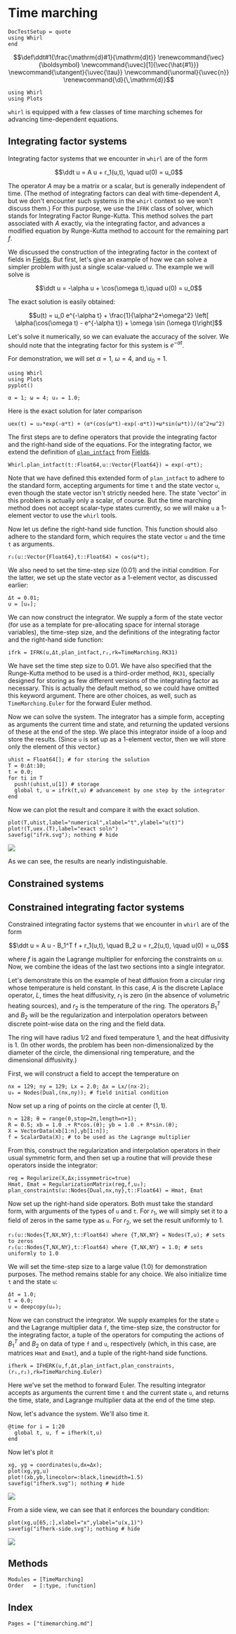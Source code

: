 # Time marching

```@meta
DocTestSetup = quote
using Whirl
end
```

```math
\def\ddt#1{\frac{\mathrm{d}#1}{\mathrm{d}t}}

\renewcommand{\vec}{\boldsymbol}
\newcommand{\uvec}[1]{\vec{\hat{#1}}}
\newcommand{\utangent}{\uvec{\tau}}
\newcommand{\unormal}{\uvec{n}}

\renewcommand{\d}{\,\mathrm{d}}
```


```@setup create
using Whirl
using Plots
```
`whirl` is equipped with a few classes of time marching schemes for advancing time-dependent
equations.

## Integrating factor systems

Integrating factor systems that we encounter in `whirl` are of the form

$$\ddt u = A u + r_1(u,t), \quad u(0) = u_0$$

The operator $A$ may be a matrix or a scalar, but is generally independent of time. (The
  method of integrating factors can deal with time-dependent $A$, but we don't encounter
  such systems in the `whirl` context so we won't discuss them.) For this purpose, we use the `IFRK` class of solver, which stands for Integrating Factor Runge-Kutta. This method solves
  the part associated with $A$ exactly, via the integrating factor, and advances a modified
  equation by Runge-Kutta method to account for the remaining part $f$.

  We discussed the construction
  of the integrating factor in the context of fields in [Fields](@ref). But first, let's
  give an example of how we can solve a simpler problem with just a single scalar-valued
  $u$. The example we will solve is

$$\ddt u = -\alpha u + \cos(\omega t),\quad u(0) = u_0$$

The exact solution is easily obtained:

$$u(t) = u_0 e^{-\alpha t} + \frac{1}{\alpha^2+\omega^2} \left[ \alpha(\cos(\omega t) - e^{-\alpha t}) + \omega \sin (\omega t)\right]$$

Let's solve it numerically, so we can evaluate the accuracy of the solver. We should note that the
integrating factor for this system is $e^{-\alpha t}$.

For demonstration, we will set $\alpha = 1$, $\omega = 4$, and $u_0 = 1$.

```@setup march
using Whirl
using Plots
pyplot()
```

```@repl march
α = 1; ω = 4; u₀ = 1.0;
```

Here is the exact solution for later comparison
```@repl march
uex(t) = u₀*exp(-α*t) + (α*(cos(ω*t)-exp(-α*t))+ω*sin(ω*t))/(α^2+ω^2)
```

The first steps are to define operators that provide the integrating factor and the right-hand side
of the equations. For the integrating factor, we extend the definition of [`plan_intfact`](@ref)
from [Fields](@ref).

```@repl march
Whirl.plan_intfact(t::Float64,u::Vector{Float64}) = exp(-α*t);
```

Note that we have defined this extended form of `plan_intfact` to adhere to the standard form,
accepting arguments for time `t` and the state vector `u`, even though the state vector isn't strictly needed here. The state 'vector' in this problem is actually only a scalar, of course. But
the time marching method does not accept scalar-type states currently, so we will
make `u` a 1-element vector to use the `whirl` tools.

Now let us define the right-hand side function. This function should also adhere to the standard
form, which requires the state vector `u` and the time `t` as arguments.

```@repl march
r₁(u::Vector{Float64},t::Float64) = cos(ω*t);
```

We also need to set the time-step size ($0.01$) and the initial condition. For the latter,
we set up the state vector as a 1-element vector, as discussed earlier:
```@repl march
Δt = 0.01;
u = [u₀];
```
We can now construct the integrator. We supply a form of the state vector (for use as a template
  for pre-allocating space for internal storage variables), the time-step size, and the
  definitions of the integrating factor and the right-hand side function:

```@repl march
ifrk = IFRK(u,Δt,plan_intfact,r₁,rk=TimeMarching.RK31)
```

We have set the time step size to $0.01$. We have also specified that the Runge-Kutta method to be used is a third-order method, `RK31`, specially designed for storing as few different versions of the integrating factor as necessary. This is actually the default method, so we could have omitted this keyword
argument. There are other choices, as well, such as `TimeMarching.Euler` for the
forward Euler method.

Now we can solve the system. The integrator has a simple form, accepting as arguments
the current time and state, and returning the updated versions of these at the end of the
step. We place this integrator inside of a loop and store the results. (Since `u` is set up
  as a 1-element vector, then we will store only the element of this vector.)

```@repl march
uhist = Float64[]; # for storing the solution
T = 0:Δt:10;
t = 0.0;
for ti in T
  push!(uhist,u[1]) # storage
  global t, u = ifrk(t,u) # advancement by one step by the integrator
end
```  

Now we can plot the result and compare it with the exact solution.

```@repl march
plot(T,uhist,label="numerical",xlabel="t",ylabel="u(t)")
plot!(T,uex.(T),label="exact soln")
savefig("ifrk.svg"); nothing # hide
```
![](ifrk.svg)

As we can see, the results are nearly indistinguishable.

## Constrained systems

## Constrained integrating factor systems

Constrained integrating factor systems that we encounter in `whirl` are of the form

$$\ddt u = A u - B_1^T f + r_1(u,t), \quad B_2 u = r_2(u,t), \quad u(0) = u_0$$

where $f$ is again the Lagrange multiplier for enforcing the constraints on $u$. Now, we combine the ideas of the last two sections into a single integrator.

Let's demonstrate this on the example of heat diffusion from a circular ring whose temperature
is held constant. In this case, $A$ is the discrete Laplace operator, $L$, times the heat diffusivity,
$r_1$ is zero (in the absence of volumetric heating sources), and $r_2$ is the temperature of
the ring. The operators $B_1^T$ and $B_2$ will be the regularization and interpolation
operators between discrete point-wise data on the ring and the field data.

The ring will have radius $1/2$ and fixed temperature $1$, and
the heat diffusivity is $1$. (In other words, the problem has been non-dimensionalized
by the diameter of the circle, the dimensional ring temperature, and the dimensional diffusivity.)

First, we will construct a field to accept the temperature on

```@repl march
nx = 129; ny = 129; Lx = 2.0; Δx = Lx/(nx-2);
u₀ = Nodes(Dual,(nx,ny)); # field initial condition
```

Now set up a ring of points on the circle at center $(1,1)$.

```@repl march
n = 128; θ = range(0,stop=2π,length=n+1);
R = 0.5; xb = 1.0 .+ R*cos.(θ); yb = 1.0 .+ R*sin.(θ);
X = VectorData(xb[1:n],yb[1:n]);
f = ScalarData(X); # to be used as the Lagrange multiplier
```

From this, construct the regularization and interpolation operators in their usual
symmetric form, and then set up a routine that will provide these operators inside the integrator:

```@repl march
reg = Regularize(X,Δx;issymmetric=true)
Hmat, Emat = RegularizationMatrix(reg,f,u₀);
plan_constraints(u::Nodes{Dual,nx,ny},t::Float64) = Hmat, Emat
```

Now set up the right-hand side operators. Both must take the standard form, with
arguments of the types of `u` and `t`. For $r_1$, we will simply set it to a field
of zeros in the same type as `u`. For $r_2$, we set the result uniformly to $1$.

```@repl march
r₁(u::Nodes{T,NX,NY},t::Float64) where {T,NX,NY} = Nodes(T,u); # sets to zeros
r₂(u::Nodes{T,NX,NY},t::Float64) where {T,NX,NY} = 1.0; # sets uniformly to 1.0
```

We will set the time-step size to a large value ($1.0$) for demonstration purposes.
The method remains stable for any choice. We also initialize time `t` and the state
`u`:

```@repl march
Δt = 1.0;
t = 0.0;
u = deepcopy(u₀);
```

Now we can construct the integrator. We supply examples for the state `u` and the
Lagrange multiplier data `f`, the time-step size, the constructor for the
integrating factor, a tuple of the operators for computing the actions of $B_1^T$ and $B_2$
on data of type `f` and `u`, respectively (which, in this case, are matrices `Hmat` and `Emat`),
and a tuple of the right-hand side functions.

```@repl march
ifherk = IFHERK(u,f,Δt,plan_intfact,plan_constraints,(r₁,r₂),rk=TimeMarching.Euler)
```

Here we've set the method to forward Euler. The resulting integrator accepts
as arguments the current time `t` and the current state `u`, and returns the
time, state, and Lagrange multiplier data at the end of the time step.

Now, let's advance the system. We'll also time it.

```@repl march
@time for i = 1:20
  global t, u, f = ifherk(t,u)
end
```

Now let's plot it

```@repl march
xg, yg = coordinates(u,dx=Δx);
plot(xg,yg,u)
plot!(xb,yb,linecolor=:black,linewidth=1.5)
savefig("ifherk.svg"); nothing # hide
```
![](ifherk.svg)

From a side view, we can see that it enforces the boundary condition:

```@repl march
plot(xg,u[65,:],xlabel="x",ylabel="u(x,1)")
savefig("ifherk-side.svg"); nothing # hide
```
![](ifherk-side.svg)

## Methods

```@autodocs
Modules = [TimeMarching]
Order   = [:type, :function]
```

## Index

```@index
Pages = ["timemarching.md"]
```
